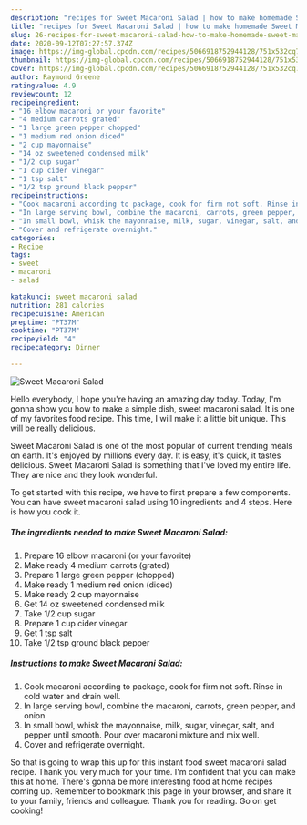 ```yaml
---
description: "recipes for Sweet Macaroni Salad | how to make homemade Sweet Macaroni Salad"
title: "recipes for Sweet Macaroni Salad | how to make homemade Sweet Macaroni Salad"
slug: 26-recipes-for-sweet-macaroni-salad-how-to-make-homemade-sweet-macaroni-salad
date: 2020-09-12T07:27:57.374Z
image: https://img-global.cpcdn.com/recipes/5066918752944128/751x532cq70/sweet-macaroni-salad-recipe-main-photo.jpg
thumbnail: https://img-global.cpcdn.com/recipes/5066918752944128/751x532cq70/sweet-macaroni-salad-recipe-main-photo.jpg
cover: https://img-global.cpcdn.com/recipes/5066918752944128/751x532cq70/sweet-macaroni-salad-recipe-main-photo.jpg
author: Raymond Greene
ratingvalue: 4.9
reviewcount: 12
recipeingredient:
- "16 elbow macaroni or your favorite"
- "4 medium carrots grated"
- "1 large green pepper chopped"
- "1 medium red onion diced"
- "2 cup mayonnaise"
- "14 oz sweetened condensed milk"
- "1/2 cup sugar"
- "1 cup cider vinegar"
- "1 tsp salt"
- "1/2 tsp ground black pepper"
recipeinstructions:
- "Cook macaroni according to package, cook for firm not soft. Rinse in cold water and drain well."
- "In large serving bowl, combine the macaroni, carrots, green pepper, and onion"
- "In small bowl, whisk the mayonnaise, milk, sugar, vinegar, salt, and pepper until smooth. Pour over macaroni mixture and mix well."
- "Cover and refrigerate overnight."
categories:
- Recipe
tags:
- sweet
- macaroni
- salad

katakunci: sweet macaroni salad 
nutrition: 281 calories
recipecuisine: American
preptime: "PT37M"
cooktime: "PT37M"
recipeyield: "4"
recipecategory: Dinner

---
```



![Sweet Macaroni Salad](https://img-global.cpcdn.com/recipes/5066918752944128/751x532cq70/sweet-macaroni-salad-recipe-main-photo.jpg)

Hello everybody, I hope you're having an amazing day today. Today, I'm gonna show you how to make a simple dish, sweet macaroni salad. It is one of my favorites food recipe. This time, I will make it a little bit unique. This will be really delicious.

Sweet Macaroni Salad is one of the most popular of current trending meals on earth. It's enjoyed by millions every day. It is easy, it's quick, it tastes delicious. Sweet Macaroni Salad is something that I've loved my entire life. They are nice and they look wonderful.




To get started with this recipe, we have to first prepare a few components. You can have sweet macaroni salad using 10 ingredients and 4 steps. Here is how you cook it.

<!--inarticleads1-->

##### The ingredients needed to make Sweet Macaroni Salad:

1. Prepare 16 elbow macaroni (or your favorite)
1. Make ready 4 medium carrots (grated)
1. Prepare 1 large green pepper (chopped)
1. Make ready 1 medium red onion (diced)
1. Make ready 2 cup mayonnaise
1. Get 14 oz sweetened condensed milk
1. Take 1/2 cup sugar
1. Prepare 1 cup cider vinegar
1. Get 1 tsp salt
1. Take 1/2 tsp ground black pepper




<!--inarticleads2-->

##### Instructions to make Sweet Macaroni Salad:

1. Cook macaroni according to package, cook for firm not soft. Rinse in cold water and drain well.
1. In large serving bowl, combine the macaroni, carrots, green pepper, and onion
1. In small bowl, whisk the mayonnaise, milk, sugar, vinegar, salt, and pepper until smooth. Pour over macaroni mixture and mix well.
1. Cover and refrigerate overnight.




So that is going to wrap this up for this instant food sweet macaroni salad recipe. Thank you very much for your time. I'm confident that you can make this at home. There's gonna be more interesting food at home recipes coming up. Remember to bookmark this page in your browser, and share it to your family, friends and colleague. Thank you for reading. Go on get cooking!

